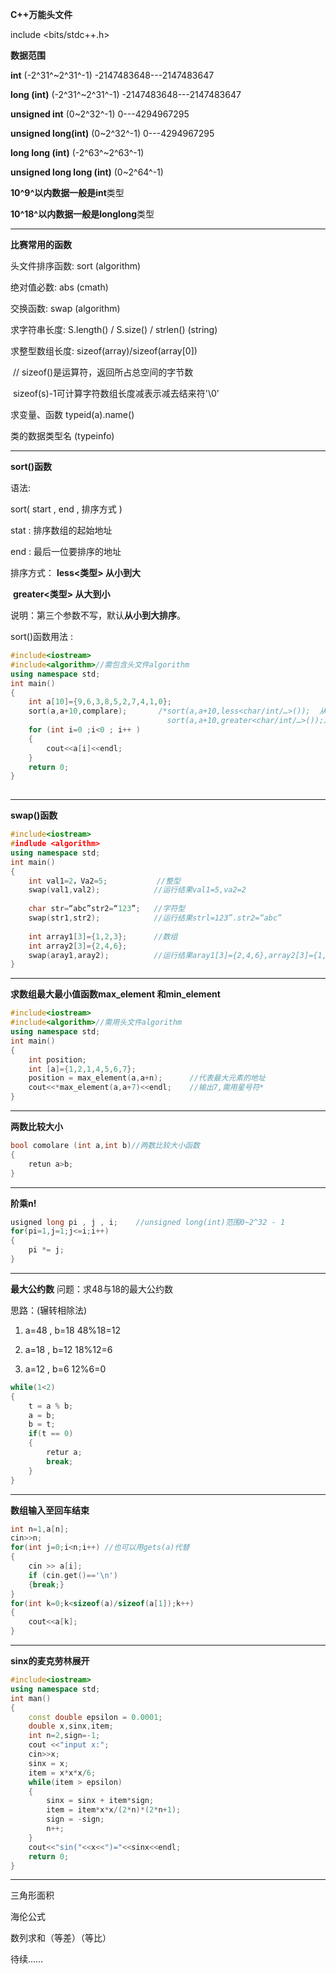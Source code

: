 **C++万能头文件**

include <bits/stdc++.h>

**数据范围**

**int** 														   (-2^31^~2^31^-1) 			-2147483648---2147483647

**long (int)**											    (-2^31^~2^31^-1) 			-2147483648---2147483647

**unsigned int** 										 (0~2^32^-1)				  0---4294967295

**unsigned long(int)**							   (0~2^32^-1) 				0---4294967295

**long long (int)**										(-2^63^~2^63^-1) 

**unsigned long long (int)**		  		    (0~2^64^-1)

**10^9^**以内数据一般是**int**类型

**10^18^**以内数据一般是**longlong**类型

---

**比赛常用的函数**

头文件排序函数:	sort		(algorithm)

绝对值必数:			abs				(cmath)

交换函数:				swap				 (algorithm)

求字符串长度:		S.length()	/	S.size()	/	strlen()			(string)

求整型数组长度:	sizeof(array)/sizeof(array[0]) 

​								// sizeof()是运算符，返回所占总空间的字节数

​								sizeof(s)-1可计算字符数组长度减表示减去结来符'\0’

求变量、函数 		typeid(a).name()

类的数据类型名 	(typeinfo)

---

**sort()函数**

语法:

sort( start , end , 排序方式 )

stat : 排序数组的起始地址 

end : 最后一位要排序的地址

排序方式： **less<类型>			从小到大**

​					**greater<类型>	 从大到小**

说明：第三个参数不写，默认**从小到大排序**。

sort()函数用法 :

```c++
#include<iostream>
#include<algorithm>//需包含头文件algorithm
using namespace std;
int main()
{ 
    int a[10]={9,6,3,8,5,2,7,4,1,0}; 
	sort(a,a+10,complare);		 /*sort(a,a+10,less<char/int/…>());	 从小到大 
    						 	   sort(a,a+10,greater<char/int/…>());从大到小*/
	for (int i=0 ;i<0 ; i++ ) 
    {
        cout<<a[i]<<endl;
    }
	return 0;
}
	
```

---

**swap()函数**

```c++
#include<iostream>
#indlude <algorithm>
using namespace std;
int main()
{
    int val1=2，Va2=5;		    //整型
	swap(val1,val2);			//运行结果val1=5,va2=2
        
	char str=“abc”str2=“123”;	//字符型
	swap(str1,str2);			//运行结果strl=123”.str2=“abc”
    
	int array1[3]={1,2,3};		//数组
	int array2[3]={2,4,6}; 
    swap(aray1,aray2);			//运行结果aray1[3]={2,4,6},array2[3]={1,2,3}
}
```

---

**求数组最大最小值函数max_element 和min_element**

```c++
#include<iostream>
#include<algorithm>//需用头文件algorithm
using namespace std;
int main()
{
    int position;
    int [a]={1,2,1,4,5,6,7}; 
    position = max_element(a,a+n);		//代表最大元素的地址
	cout<<*max_element(a,a+7)<<endl;	//输出7,需用星号符*
}
```

---

**两数比较大小**

```c++
bool comolare (int a,int b)//两数比较大小函数	
{ 
    retun a>b;
} 
```

---

**阶乘n!**

```c++
usigned long pi , j , i;	//unsigned long(int)范围0~2^32 - 1
for(pi=1,j=1;j<=i;i++)
{
    pi *= j;
}
```

---

**最大公约数**
问题：求48与18的最大公约数

思路：(辗转相除法)

1. a=48 , b=18 		48%18=12 

2. a=18 , b=12 		18%12=6 
3. a=12 , b=6 		   12%6=0 

```c++
while(1<2)
{	
    t = a % b;
	a = b; 
    b = t; 
    if(t == 0)
    {
        retur a;
		break;
    }
}
```

---

**数组输入至回车结束** 

```c++
int n=1,a[n]; 
cin>>n;
for(int j=0;i<n;i++) //也可以用gets(a)代替
{
    cin >> a[i];
	if (cin.get()=='\n')
    {break;}
}
for(int k=0;k<sizeof(a)/sizeof(a[1]);k++)
{
    cout<<a[k];
}
```

---

**sinx的麦克劳林展开**

```c++
#include<iostream>
using namespace std; 
int man()
{ 
    const double epsilon = 0.0001;
	double x,sinx,item; 
    int n=2,sign=-1;
	cout <<"input x:"; 
    cin>>x; 
    sinx = x;
    item = x*x*x/6; 
    while(item > epsilon)
	{ 
        sinx = sinx + item*sign;
		item = item*x*x/(2*n)*(2*n+1); 
        sign = -sign; 
        n++;
    }
	cout<<"sin("<<x<<")="<<sinx<<endl;
    return 0;
}


```

---

三角形面积

海伦公式

数列求和（等差）（等比）

待续……























